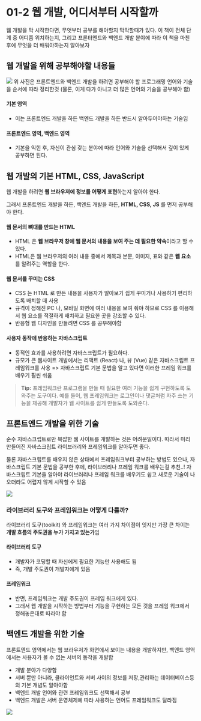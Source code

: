 01-2 웹 개발, 어디서부터 시작할까
===
웹 개발을 막 시작한다면, 무엇부터 공부를 해야할지 막막할때가 있다. 이 책이 전체 단계 중 어디쯤 위치하는지, 그리고 프론터엔드와 백엔드 개발 분야에 따라 이 책을 마친 후에 무엇을 더 배워야하는지 알아보자

## 웹 개발을 위해 공부해야할 내용들

![](https://blog.kakaocdn.net/dn/dU0Ki2/btrF8QKCFPY/PVfJIVJDDi6rq3aTwKGjc0/img.png)
위 사진은 프론트엔드와 백엔드 개발을 하려면 공부해야 할 프로그래밍 언어와 기술을 순서에 따라 정리한것  (물론, 이게 다가 아니고 더 많은 언어와 기술을 공부해야 함)

#### 기본 영역
- 이는 프론트엔드 개발을 하든 백엔드 개발을 하든 반드시 알아두어야하는 기술임

#### 프론트엔드 영역, 백엔드 영역
- 기본을 익힌 후, 자신이 관심 갖는 분야에 따라 언어와 기술을 선택해서 깊이 있게 공부하면 된다.


## 웹 개발의 기본 HTML, CSS, JavaScript
웹 개발을 하려면 **웹 브라우저에 정보를 어떻게 표현**하는지 알아야 한다.

그래서 프론트엔드 개발을 하든, 백엔드 개발을 하든, **HTML, CSS, JS** 를 먼저 공부해야 한다.

#### 웹 문서의 뼈대를 만드는 HTML
- HTML 은 **웹 브라우저 창에 웹 문서의 내용을 보여 주는 데 필요한 약속**이라고 할 수 있다.
- HTML은 웹 브라우저의 여러 내용 중에서 제목과 본문, 이미지, 표와 같은 **웹 요소**를 알려주는 역할을 한다.

#### 웹 문서를 꾸미는 CSS
- CSS 는 HTML 로 만든 내용을 사용자가 알아보기 쉽게 꾸미거나 사용하기 편리하도록 배치할 때 사용
- 규격이 정해진 PC 나, 모바일 화면에 여러 내용을 보여 줘야 하므로 CSS 를 이용해서 웹 요소를 적절하게 배치하고 필요한 곳을 강조할 수 있다.
- 반응형 웹 디자인을 만들려면 CSS 를 공부해야함

#### 사용자 동작에 반응하는 자바스크립트
- 동적인 효과를 사용하려면 자바스크립트가 필요하다.
- 규모가 큰 웹사이트 개발에서는 리액트 (React) 나, 뷰 (Vue) 같은 자바스크립트 프레임워크를 사용 => 자바스크립트 기본 문법을 알고 있다면 이러한 프레임 워크를 배우기 훨씬 쉬움

> **Tip:** 
> 프레임워크란 프로그램을 만들 때 필요한 여러 기능을 쉽게 구현하도록 도와주는 도구이다. 
> 예를 들어, 웹 프레임워크는 로그인이나 댓글처럼 자주 쓰는 기능을 제공해 개발자가 웹 사이트를 쉽게 만들도록 도와준다.


## 프론트엔드 개발을 위한 기술
순수 자바스크립트로만 복잡한 웹 사이트를 개발하는 것은 어려운일이다. 따라서 미리 만들어진 자바스크립트 라이브러리와 프레임워크를 알아두면 좋다.

물론 자바스크립트를 배우지 않은 상태에서 프레임워크부터 공부하는 방법도 있으나, 자바스크립트 기본 문법을 공부한 후에, 라이브러리나 프레임 워크를 배우는걸 추천..! 자바스크립트 기본을 알아야 라이브러리나 프레임 워크를 배우기도 쉽고 새로운 기술이 나오더라도 어렵지 않게 시작할 수 있음

![](https://velog.velcdn.com/images/hanseungjune/post/b07a7e5d-d5eb-4c64-abfc-fe97d5767525/image.png)


### 라이브러리 도구와 프레임워크는 어떻게 다를까?
라이브러리 도구(toolkit) 와 프레임워크는 여러 가지 차이점이 잇지만 가장 큰 차이는 **개발 흐름의 주도권을 누가 가지고 있는가**임

#### 라이브러리 도구
- 개발자가 코딩할 때 자신에게 필요한 기능만 사용해도 됨
- 즉, 개발 주도권이 개발자에게 있음

#### 프레임워크
- 반면, 프레임워크는 개발 주도권이 프레임 워크에게 있다.
- 그래서 웹 개발을 시작하는 방법부터 기능을 구현하는 모든 것을 프레임 워크에서 정해놓은대로 따라야 함

## 백엔드 개발을 위한 기술
프론트엔드 영역에서는 웹 브라우저가 화면에서 보이는 내용을 개발하지만, 백엔드 영역에서는 사용자가 볼 수 없는 서버의 동작을 개발함
- 개발 분야가 다양함
- 서버 뿐만 아니라, 클라이언트와 서버 사이의 정보를 저장,관리하는 데이터베이스등의 기본 개념도 알아야함
- 백엔드 개발 언어와 관련 프레임워크도 선택해서 공부
- 백엔드 개발은 서버 운영체제에 따라 사용하는 언어도 프레임워크도 달라짐

![](https://velog.velcdn.com/images/hanseungjune/post/380f7734-c197-4d3c-9df4-9c57b41564ba/image.png)

